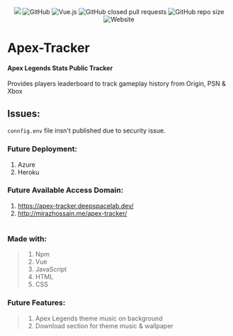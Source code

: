 <p align="center">
  <img src="https://blob.deepspacelab.dev/github/ApexTracker.png" />
  <img src="https://img.shields.io/github/license/Miraz4300/apex-tracker?logo=Github" alt="GitHub"/>
  <img src="https://img.shields.io/npm/v/vuejs?color=%234FC08D&label=vue.js&logo=Vue.js" alt="Vue.js"/>
  <img src="https://img.shields.io/github/issues-pr-closed/Miraz4300/apex-tracker?logo=Github%20Actions" alt="GitHub closed pull requests"/>
  <img src="https://img.shields.io/github/repo-size/Miraz4300/apex-tracker?logo=Github" alt="GitHub repo size"/>
  <img src="https://img.shields.io/website?down_color=red&down_message=offline&logo=Microsoft%20Edge&up_color=blue&up_message=online&url=https%3A%2F%2Fapex-tracker.deepspacelab.dev" alt="Website"/>
</p>

# Apex-Tracker

#### Apex Legends Stats Public Tracker
Provides players leaderboard to track gameplay history from Origin, PSN & Xbox


## Issues:
```connfig.env``` file insn't published due to security issue. 


### Future Deployment:
1. Azure
2. Heroku

### Future Available Access Domain:
1. https://apex-tracker.deepspacelab.dev/
2. http://mirazhossain.me/apex-tracker/
#

### Made with:
> 1. Npm
> 2. Vue
> 3. JavaScript
> 4. HTML
> 5. CSS

### Future Features:
> 1. Apex Legends theme music on background
> 2. Download section for theme music & wallpaper
